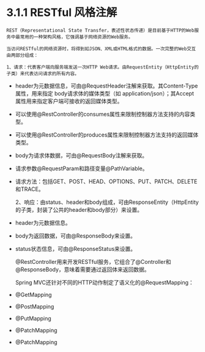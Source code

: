 # 3.1.1 RESTful 风格注解

    REST（Representational State Transfer，表述性状态传递）是目前基于HTTP的Web服务中最常用的一种架构风格，它强调基于网络资源的Web服务。

    当访问RESTful的网络资源时，将得到如JSON、XML或HTML格式的数据。一次完整的Web交互由两部分组成：

    1、请求：代表客户端向服务端发送一次HTTP Web请求。由RequestEntity（HttpEntity的子类）来代表访问请求的所有内容。

* header为元数据信息，可由@RequestHeader注解来获取。其Content-Type属性，用来指定 body请求体的媒体类型（如 application/json）；其Accept属性用来指定客户端可接收的返回媒体类型。
* 可以使用@RestController的consumes属性来限制控制器方法支持的内容类型。
* 可以使用@RestController的produces属性来限制控制器方法支持的返回媒体类型。
* body为请求体数据，可由@RequestBody注解来获取。
* 请求参数@RequestParam和路径变量@PathVariable。
* 请求方法：包括GET、POST、HEAD、OPTIONS、PUT、PATCH、DELETE和TRACE。

    2、响应：由status、header和body组成，可由ResponseEntity（HttpEntity的子类，封装了公共的header和body部分）来设置。

* header为元数据信息。
* body为返回数据，可由@ResponseBody来设置。
* status状态信息，可由@ResponseStatus来设置。

    @RestController用来开发RESTful服务，它组合了@Controller和@ResponseBody，意味着需要通过返回体来返回数据。

    Spring MVC还针对不同的HTTP动作制定了语义化的@RequestMapping：

* @GetMapping
* @PostMapping
* @PutMapping
* @PatchMapping
* @PatchMapping


